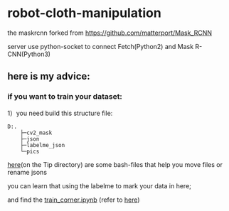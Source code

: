 # robot-cloth-manipulation
the maskrcnn forked from https://github.com/matterport/Mask_RCNN


server use python-socket to connect Fetch(Python2) and Mask R-CNN(Python3) 


## here is my advice:
### if you want to train your dataset:
1）you need build this structure file:
```shell
D:.
	├─cv2_mask
	├─json
	├─labelme_json
	└─pics
```

[here]("Tip/")(on the Tip directory) are some bash-files that help you move files or rename jsons

you can learn that using the labelme to mark your data in here;

and find the [train_corner.ipynb]("NetWork/samples/train_corner.ipynb") (refer to [here](Tip/README.md))